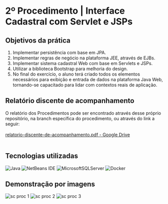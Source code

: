 # 2º Procedimento | Interface Cadastral com Servlet e JSPs

## Objetivos da prática

1. Implementar persistência com base em JPA.
2. Implementar regras de negócio na plataforma JEE, através de EJBs.
3. Implementar sistema cadastral Web com   base em Servlets e JSPs.
4. Utilizar a biblioteca Bootstrap para melhoria do design.
5. No final do exercício, o aluno terá criado todos os elementos necessários para exibição e entrada de dados na plataforma Java Web, tornando-se capacitado para lidar com contextos reais de aplicação.

## Relatório discente de acompanhamento

O relatório dos Procedimentos pode ser encontrado através desse próprio repositório, na branch específica do procedimento, ou através do link a seguir:
<br><br>[relatorio-discente-de-acompanhamento.pdf - Google Drive](https://drive.google.com/file/d/12_Oks72Ve2tcM-4Qx5ufXBHW-OFLHdAJ/view?usp=sharing)
<br><br>

## Tecnologias utilizadas

![Java](https://img.shields.io/badge/java-%23ED8B00.svg?style=for-the-badge&logo=openjdk&logoColor=white)
![NetBeans IDE](https://img.shields.io/badge/NetBeansIDE-1B6AC6.svg?style=for-the-badge&logo=apache-netbeans-ide&logoColor=white)
![MicrosoftSQLServer](https://img.shields.io/badge/Microsoft%20SQL%20Server-CC2927?style=for-the-badge&logo=microsoft%20sql%20server&logoColor=white)
![Docker](https://img.shields.io/badge/docker-%230db7ed.svg?style=for-the-badge&logo=docker&logoColor=white)

## Demonstração por imagens

![sc proc 1](https://github.com/user-attachments/assets/f0f097e7-20c0-4673-b765-635ceb2af8c0)
![sc proc 2](https://github.com/user-attachments/assets/07c447ea-0185-40ff-8fa0-9ebe81eace5a)
![sc proc 3](https://github.com/user-attachments/assets/fee351b1-a1d2-4522-8950-a4d4f8b40547)

<br>
<br>
